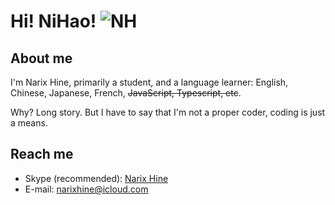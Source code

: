 # Hi! NiHao! ![NH](https://github.com/NarixHine/NarixHine/assets/127665924/bbfa9268-1a0c-447a-ae1e-61c0688b6f19)

## About me

I'm Narix Hine, primarily a student, and a language learner: English, Chinese, Japanese, French, ~~JavaScript, Typescript, etc~~.

Why? Long story. But I have to say that I'm not a proper coder, coding is just a means.

## Reach me

- Skype (recommended): [Narix Hine](https://join.skype.com/invite/psWFZkola5ac)
- E-mail: [narixhine@icloud.com](mailto:narixhine@icloud.com)
